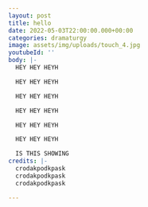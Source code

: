```yaml
---
layout: post
title: hello
date: 2022-05-03T22:00:00.000+00:00
categories: dramaturgy
image: assets/img/uploads/touch_4.jpg
youtubeId: ''
body: |-
  HEY HEY HEYH

  HEY HEY HEYH

  HEY HEY HEYH

  HEY HEY HEYH

  HEY HEY HEYH

  HEY HEY HEYH

  IS THIS SHOWING
credits: |-
  crodakpodkpask
  crodakpodkpask
  crodakpodkpask

---
```

